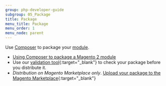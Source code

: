 ```yaml
---
group: php-developer-guide
subgroup: 05_Package
title: Package
menu_title: Package
menu_order: 1
menu_node: parent
---
```


Use [Composer](https://getcomposer.org/) to package your [module](https://glossary.magento.com/module).

*	[Using Composer to package a Magento 2 module](package_module.html)
*	Use our [validation tool](https://github.com/magento/marketplace-tools){:target="_blank"} to check your package before you distribute it.
*	*Distribution on Magento Marketplace only*. [Upload your package to the Magento Marketplace](http://docs.magento.com/marketplace/user_guide/getting-started.html){:target="_blank"}
